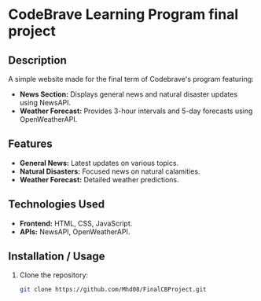 # CodeBrave Learning Program final project

## Description
A simple website made for the final term of Codebrave's program featuring:
- **News Section:** Displays general news and natural disaster updates using NewsAPI.
- **Weather Forecast:** Provides 3-hour intervals and 5-day forecasts using OpenWeatherAPI.

## Features
- **General News:** Latest updates on various topics.
- **Natural Disasters:** Focused news on natural calamities.
- **Weather Forecast:** Detailed weather predictions.

## Technologies Used
- **Frontend:** HTML, CSS, JavaScript.
- **APIs:** NewsAPI, OpenWeatherAPI.

## Installation / Usage
1. Clone the repository:
   ```sh
   git clone https://github.com/Mhd08/FinalCBProject.git
